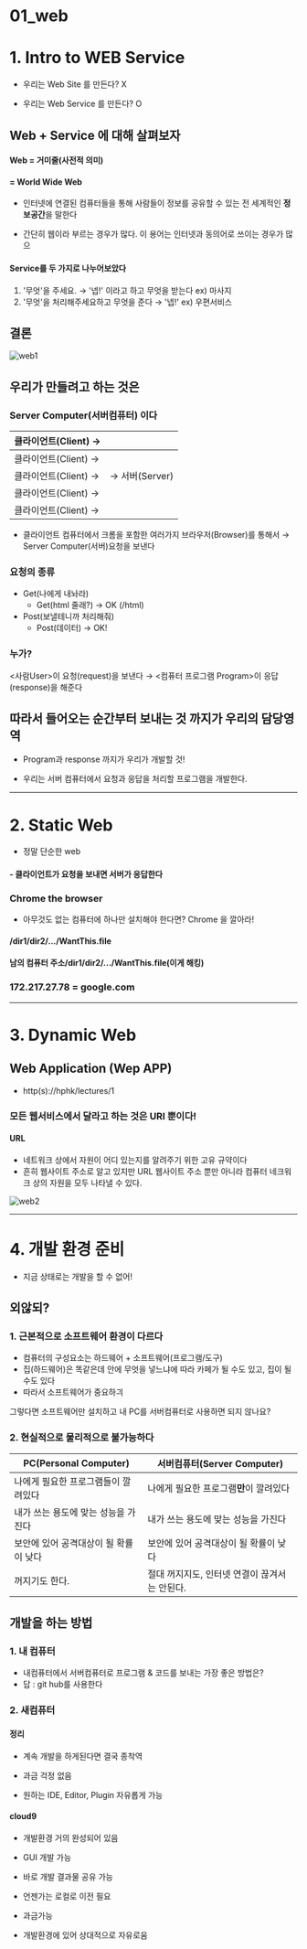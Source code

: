 # 01_web



# 1. Intro to WEB Service

* 우리는 Web Site 를 만든다? X

* 우리는 Web Service 를 만든다? O



## Web + Service 에 대해 살펴보자 

#### Web = 거미줄(사전적 의미)

#### 	=  World Wide Web

* 인터넷에 연결된 컴퓨터들을 통해 사람들이 정보를 공유할 수 있는 전 세계적인 **정보공간**을 말한다

* 간단히 웹이라 부르는 경우가 많다. 이 용어는 인터넷과 동의어로 쓰이는 경우가 많으



#### Service를 두 가지로 나누어보았다

1. '무엇'을 주세요. →  '넵!' 이라고 하고 무엇을 받는다  ex) 마사지
2. '무엇'을 처리해주세요하고 무엇을 준다  →  '넵!'  ex) 우편서비스



## 결론

![web1](assets/web1.PNG)



## 우리가 만들려고 하는 것은

### Server Computer(서버컴퓨터) 이다

| 클라이언트(Client) → |                |
| -------------------- | -------------- |
| 클라이언트(Client) → |                |
| 클라이언트(Client) → | → 서버(Server) |
| 클라이언트(Client) → |                |
| 클라이언트(Client) → |                |



- 클라이언트 컴퓨터에서 크롬을 포함한 여러가지 브라우저(Browser)를 통해서 → Server Computer(서버)요청을 보낸다



### 요청의 종류

* Get(나에게 내놔라)
  * Get(html 줄래?) → OK (/html)
* Post(보낼테니까 처리해줘)
  * Post(데이터) →  OK!



### 누가?

<사람User>이 요청(request)을 보낸다 → <컴퓨터 프로그램 Program>이  응답(response)을 해준다



## 따라서 들어오는 순간부터 보내는 것 까지가 우리의 담당영역

* Program과  response 까지가 우리가 개발할 것!

* 우리는 서버 컴퓨터에서 요청과 응답을 처리할 프로그램을 개발한다.

  

___



# 2. Static Web

- 정말 단순한 web

####   - 클라이언트가 요청을 보내면 서버가 응답한다



### Chrome the browser

- 아무것도 없는 컴퓨터에 하나만 설치해야 한다면? Chrome 을 깔아라!

  

#### /dir1/dir2/.../WantThis.file

#### 남의 컴퓨터 주소/dir1/dir2/.../WantThis.file(이게 해킹)

### 172.217.27.78 = google.com



------



# 3. Dynamic Web

## Web Application (Wep APP)

- http(s)://hphk/lectures/1

  

### 모든 웹서비스에서 달라고 하는 것은 URI 뿐이다!

#### URL

- 네트워크 상에서 자원이 어디 있는지를 알려주기 위한 고유 규약이다
- 흔히 웹사이트 주소로 알고 있지만 URL 웹사이트 주소 뿐만 아니라 컴퓨터 네크워크 상의 자원을 모두 나타낼 수 있다.

![web2](assets/web2.PNG)



------



# 4. 개발 환경 준비

- 지금 상태로는 개발을 할 수 없어!



## 외않되?

### 1. 근본적으로 소프트웨어 환경이 다르다

- 컴퓨터의 구성요소는 하드웨어 + 소프트웨어(프로그램/도구)
- 집(하드웨어)은 똑같은데 안에 무엇을 넣느냐에 따라 카페가 될 수도 있고, 집이 될 수도 있다
- 따라서 소프트웨어가 중요하긔

그렇다면 소프트웨어만 설치하고 내  PC를 서버컴퓨터로 사용하면 되지 않나요?



### 2. 현실적으로 물리적으로 불가능하다

| PC(Personal Computer)                 | 서버컴퓨터(Server Computer)                   |
| ------------------------------------- | --------------------------------------------- |
| 나에게 필요한 프로그램들이 깔려있다   | 나에게 필요한 프로그램**만**이 깔려있다       |
| 내가 쓰는 용도에 맞는 성능을 가진다   | 내가 쓰는 용도에 맞는 성능을 가진다           |
| 보안에 있어 공격대상이 될 확률이 낮다 | 보안에 있어 공격대상이 될 확률이 낮다         |
| 꺼지기도 한다.                        | 절대 꺼지지도, 인터넷 연결이 끊겨서는 안된다. |



## 개발을 하는 방법

### 1. 내 컴퓨터

- 내컴퓨터에서 서버컴퓨터로 프로그램 & 코드를 보내는 가장 좋은 방법은?
- 답 : git hub를 사용한다



### 2. 새컴퓨터

#### 정리

- 계속 개발을 하게된다면 결국 종착역

- 과금 걱정 없음

- 원하는 IDE, Editor, Plugin  자유롭게 가능



#### cloud9

- 개발환경 거의 완성되어 있음

- GUI 개발 가능

- 바로 개발 결과물 공유 가능

- 언젠가는 로컬로 이전 필요

- 과금가능

- 개발환경에 있어 상대적으로 자유로움



